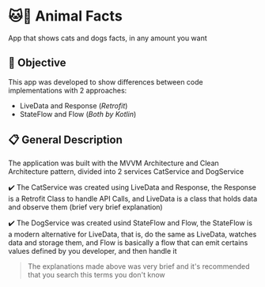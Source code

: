 # 🐱🐶 Animal Facts

App that shows cats and dogs facts, in any amount you want

## 🎯 Objective

This app was developed to show differences between code implementations with 2 approaches:

- LiveData and Response (_Retrofit_)
- StateFlow and Flow (_Both by Kotlin_)

## 📋 General Description 

The application was built with the MVVM Architecture and Clean Architecture pattern, divided into 2 services CatService and DogService

✔️ The CatService was created using LiveData and Response, the Response is a Retrofit Class to handle API Calls, and LiveData is a class that holds data and observe them (brief very brief explanation)

 ✔️ The DogService was created usind StateFlow and Flow, the StateFlow is a modern alternative for LiveData, that is, do the same as LiveData, watches data and storage them, and Flow is basically a flow that can emit certains values defined by you developer, and then handle it

> The explanations made above was very brief and it's recommended that you search this terms you don't know

